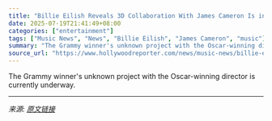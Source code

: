 ```yaml
---
title: "Billie Eilish Reveals 3D Collaboration With James Cameron Is in the Works"
date: 2025-07-19T21:41:49+08:00
categories: ["entertainment"]
tags: ["Music News", "News", "Billie Eilish", "James Cameron", "music"]
summary: "The Grammy winner's unknown project with the Oscar-winning director is currently underway."
source_url: "https://www.hollywoodreporter.com/news/music-news/billie-eilish-3d-collaboration-james-cameron-1236323946/"
---
```


The Grammy winner's unknown project with the Oscar-winning director is currently underway.

---

*来源: [原文链接](https://www.hollywoodreporter.com/news/music-news/billie-eilish-3d-collaboration-james-cameron-1236323946/)*
